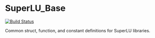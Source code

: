 # SuperLU_Base

[![Build Status](https://github.com/Wimmerer/SuperLU_Base.jl/actions/workflows/CI.yml/badge.svg?branch=main)](https://github.com/Wimmerer/SuperLU_Base.jl/actions/workflows/CI.yml?query=branch%3Amain)

Common struct, function, and constant definitions for SuperLU libraries.